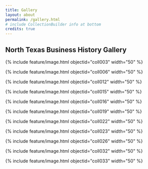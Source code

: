 ```yaml
---
title: Gallery
layout: about
permalink: /gallery.html
# include CollectionBuilder info at bottom
credits: true
---
```

## North Texas Business History Gallery

{% include feature/image.html objectid="coll003" width="50" %}

{% include feature/image.html objectid="coll006" width="50" %}

{% include feature/image.html objectid="coll012" width="50" %}

{% include feature/image.html objectid="coll015" width="50" %}

{% include feature/image.html objectid="coll016" width="50" %}

{% include feature/image.html objectid="coll019" width="50" %}

{% include feature/image.html objectid="coll022" width="50" %}

{% include feature/image.html objectid="coll023" width="50" %}

{% include feature/image.html objectid="coll026" width="50" %}

{% include feature/image.html objectid="coll032" width="50" %}

{% include feature/image.html objectid="coll033" width="50" %}





